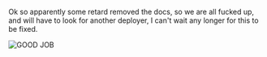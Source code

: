 Ok so apparently some retard removed the docs, so we are all fucked up, and will have to look for another deployer, I can't wait any longer for this to be fixed.

![GOOD JOB](http://i.imgur.com/PEVYL.gif)